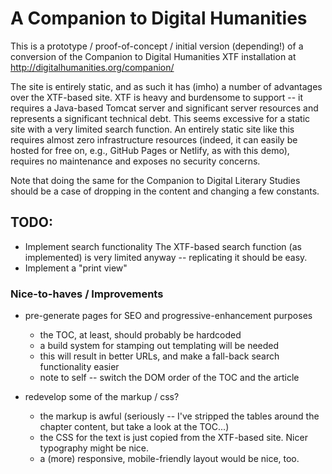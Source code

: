 # A Companion to Digital Humanities

This is a prototype / proof-of-concept / initial version (depending!) of a conversion of the Companion to Digital Humanities XTF installation at http://digitalhumanities.org/companion/

The site is entirely static, and as such it has (imho) a number of advantages over the XTF-based site.  XTF is heavy and burdensome to support -- it requires a Java-based Tomcat server and significant server resources and represents a significant technical debt.  This seems excessive for a static site with a very limited search function.  An entirely static site like this requires almost zero infrastructure resources (indeed, it can easily be hosted for free on, e.g., GitHub Pages or Netlify, as with this demo), requires no maintenance and exposes no security concerns.

Note that doing the same for the Companion to Digital Literary Studies should be a case of dropping in the content and changing a few constants.


## TODO:
* Implement search functionality
  The XTF-based search function (as implemented) is very limited anyway -- replicating it should be easy.
* Implement a "print view"

### Nice-to-haves / Improvements
* pre-generate pages for SEO and progressive-enhancement purposes
  * the TOC, at least, should probably be hardcoded
  * a build system for stamping out templating will be needed
  * this will result in better URLs, and make a fall-back search functionality easier
  * note to self -- switch the DOM order of the TOC and the article

* redevelop some of the markup / css?
  * the markup is awful (seriously -- I've stripped the tables around the chapter content, but take a look at the TOC...)
  * the CSS for the text is just copied from the XTF-based site.  Nicer typography might be nice.
  * a (more) responsive, mobile-friendly layout would be nice, too.
